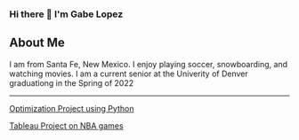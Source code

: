 ### Hi there 👋 I'm Gabe Lopez

## About Me
I am from Santa Fe, New Mexico. I enjoy playing soccer, snowboarding, and watching movies.
I am a current senior at the Univerity of Denver graduationg in the Spring of 2022 

--------

[Optimization Project using Python](https://github.com/gabelopez2523/gabelopez2523/blob/main/Python%20Final%20Project.ipynb)

[Tableau Project on NBA games](Project.3200.final.pdf)
